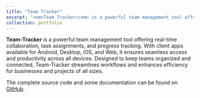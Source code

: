 ```yaml
---
title: "Team Tracker"
excerpt: "<em>Team Tracker</em> is a powerful team management tool offering real-time collaboration, task assignements, and progress tracking.<br/><br /><a href='https://team-tracker.github.io/' target='_blank'><img src='/images/portfolio/team-tracker.png'></a>"
collection: portfolio
---
```


**Team-Tracker** is a powerful team management tool offering real-time collaboration, task assignments, and progress tracking. With client apps available for Android, Desktop, iOS, and Web, it ensures seamless access and productivity across all devices. Designed to keep teams organized and connected, Team-Tracker streamlines workflows and enhances efficiency for businesses and projects of all sizes.

The complete source code and some documentation can be found on [GitHub](https://github.com/Team-Tracker).